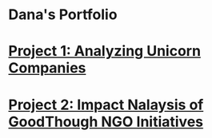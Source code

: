 # Dana's Portfolio

# [Project 1: Analyzing Unicorn Companies](https://github.com/datadanacreate/Analyzing-Unicorn-Companies-Project-SQL.git)

# [Project 2: Impact Nalaysis of GoodThough NGO Initiatives](https://github.com/datadanacreate/GoodThought_NGO-Project-SQL.git)
